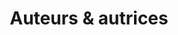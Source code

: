 ---
title: "Auteurs & autrices"
draft: false
# page title background image
bg_image: "images/theme/backgrounds/page-title.jpg"
# meta description
description : "Des gens formidables."
---